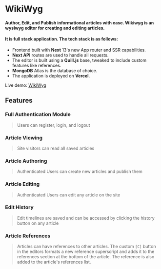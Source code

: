 # WikiWyg

#### Author, Edit, and Publish informational articles with ease. Wikiwyg is an wysiwyg editor for creating and editing articles.

#### It is full stack application. The tech stack is as follows:

- Frontend built with **Next** 13's new App router and SSR capabilities.
- **Next API** routes are used to handle all requests.
- The editor is built using a **Quill.js** base, tweaked to include custom features like references.
- **MongoDB** Atlas is the database of choice.
- The application is deployed on **Vercel**.

Live demo: [WikiWyg](https://wysiwyg-sage.vercel.app/)

## Features

### Full Authentication Module

> Users can register, login, and logout

### Article Viewing

> Site visitors can read all saved articles

### Article Authoring

> Authenticated Users can create new articles and publish them

### Article Editing

> Authenticated Users can edit any article on the site

### Edit History

> Edit timelines are saved and can be accessed by clicking the history button on any article

### Article References

> Articles can have references to other articles. The custom `[C]` button in the editors formats a new reference superscript and adds it to the references section at the bottom of the article. The reference is also added to the article's references list.





